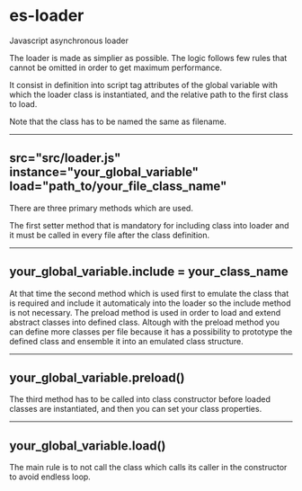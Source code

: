 # es-loader
Javascript asynchronous loader

The loader is made as simplier as possible.
The logic follows few rules that cannot be omitted in order to get maximum performance.

It consist in definition into script tag attributes of the global variable with which the 
loader class is instantiated, and the relative path to the first class to load.

Note that the class has to be named the same as filename.

---
src="src/loader.js" instance="your_global_variable" load="path_to/your_file_class_name"
---

There are three primary methods which are used.

The first setter method that is mandatory for including class into loader
and it must be called in every file after the class definition.

---
your_global_variable.include = your_class_name
---

At that time the second method which is used first to emulate the class that is required and include 
it automaticaly into the loader so the include method is not necessary.
The preload method is used in order to load and extend abstract classes into defined class.
Altough with the preload method you can define more classes per file because it has a possibility to prototype the defined class and ensemble it into an emulated class structure. 

---
your_global_variable.preload()
 ---

The third method has to be called into class constructor before loaded classes are instantiated, and then
you can set your class properties.

---
your_global_variable.load()
---

The main rule is to not call the class which calls its caller in the constructor to avoid endless loop.



